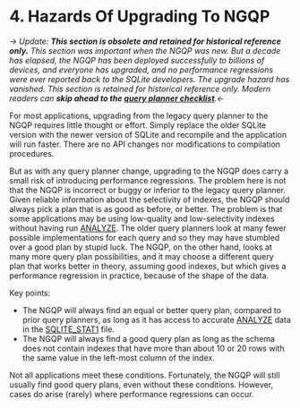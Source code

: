 # 4\.  Hazards Of Upgrading To NGQP


*→ Update: **This section is obsolete and retained for
historical reference only.** This section was important
when the NGQP was new. But a decade has elapsed, the NGQP has been
deployed successfully to billions of devices, and everyone has upgraded,
and no performance regressions were ever reported back to the SQLite
developers. The upgrade hazard has vanished.
This section is retained for historical reference only.
Modern readers can **skip ahead to the [query planner checklist](queryplanner-ng.html#howtofix)**.←*


For most applications, upgrading from the legacy query planner to the NGQP
requires little thought or effort.
Simply replace the older SQLite version with the newer version of SQLite
and recompile and the application will run faster.
There are no API changes nor modifications
to compilation procedures.


But as with any query planner change, upgrading to the NGQP does carry
a small risk of introducing performance regressions. The problem here is
not that the NGQP is incorrect or buggy or inferior to the legacy query
planner. Given reliable information about the selectivity of indexes,
the NGQP should always pick a plan that is as good as before, or better.
The problem is that some applications may be using low\-quality and
low\-selectivity indexes without having run [ANALYZE](lang_analyze.html). The older query
planners look at many fewer possible implementations for each query and
so they may have stumbled over a good plan by stupid luck. The NGQP, on
the other hand, looks at many more query plan possibilities, and it may
choose a different query plan that
works better in theory, assuming good indexes, but which gives a performance
regression in practice, because of the shape of the data.


Key points:


* The NGQP will always find an equal or better query plan, compared to
 prior query planners, as long as it
 has access to accurate [ANALYZE](lang_analyze.html) data in the [SQLITE\_STAT1](fileformat2.html#stat1tab) file.
* The NGQP will always find a good query plan
 as long as the schema does not contain indexes that have more than
 about 10 or 20 rows with the same value in the left\-most column of the
 index.


Not all applications meet these conditions. Fortunately,
the NGQP will still usually find good query plans, even without these conditions.
However, cases do arise (rarely) where performance regressions can occur.



